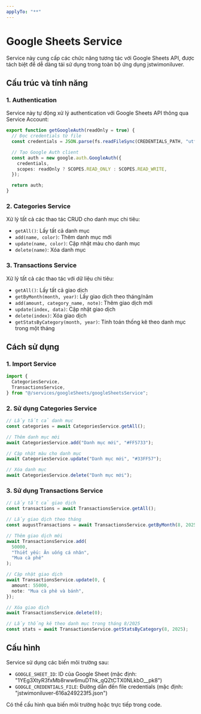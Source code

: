 ```yaml
---
applyTo: "**"
---
```


# Google Sheets Service

Service này cung cấp các chức năng tương tác với Google Sheets API, được tách biệt để dễ dàng tái sử dụng trong toàn bộ ứng dụng jstwimoniluver.

## Cấu trúc và tính năng

### 1. Authentication

Service này tự động xử lý authentication với Google Sheets API thông qua Service Account:

```typescript
export function getGoogleAuth(readOnly = true) {
  // Đọc credentials từ file
  const credentials = JSON.parse(fs.readFileSync(CREDENTIALS_PATH, "utf8"));

  // Tạo Google Auth client
  const auth = new google.auth.GoogleAuth({
    credentials,
    scopes: readOnly ? SCOPES.READ_ONLY : SCOPES.READ_WRITE,
  });

  return auth;
}
```

### 2. Categories Service

Xử lý tất cả các thao tác CRUD cho danh mục chi tiêu:

- `getAll()`: Lấy tất cả danh mục
- `add(name, color)`: Thêm danh mục mới
- `update(name, color)`: Cập nhật màu cho danh mục
- `delete(name)`: Xóa danh mục

### 3. Transactions Service

Xử lý tất cả các thao tác với dữ liệu chi tiêu:

- `getAll()`: Lấy tất cả giao dịch
- `getByMonth(month, year)`: Lấy giao dịch theo tháng/năm
- `add(amount, category_name, note)`: Thêm giao dịch mới
- `update(index, data)`: Cập nhật giao dịch
- `delete(index)`: Xóa giao dịch
- `getStatsByCategory(month, year)`: Tính toán thống kê theo danh mục trong một tháng

## Cách sử dụng

### 1. Import Service

```typescript
import {
  CategoriesService,
  TransactionsService,
} from "@/services/googleSheets/googleSheetsService";
```

### 2. Sử dụng Categories Service

```typescript
// Lấy tất cả danh mục
const categories = await CategoriesService.getAll();

// Thêm danh mục mới
await CategoriesService.add("Danh mục mới", "#FF5733");

// Cập nhật màu cho danh mục
await CategoriesService.update("Danh mục mới", "#33FF57");

// Xóa danh mục
await CategoriesService.delete("Danh mục mới");
```

### 3. Sử dụng Transactions Service

```typescript
// Lấy tất cả giao dịch
const transactions = await TransactionsService.getAll();

// Lấy giao dịch theo tháng
const augustTransactions = await TransactionsService.getByMonth(8, 2025);

// Thêm giao dịch mới
await TransactionsService.add(
  50000,
  "Thiết yếu: Ăn uống cá nhân",
  "Mua cà phê"
);

// Cập nhật giao dịch
await TransactionsService.update(0, {
  amount: 55000,
  note: "Mua cà phê và bánh",
});

// Xóa giao dịch
await TransactionsService.delete(0);

// Lấy thống kê theo danh mục trong tháng 8/2025
const stats = await TransactionsService.getStatsByCategory(8, 2025);
```

## Cấu hình

Service sử dụng các biến môi trường sau:

- `GOOGLE_SHEET_ID`: ID của Google Sheet (mặc định: "1YEg3XtyR3fxMb8rww6muDThk_qQZtCTX0NLkbO\_\_pk8")
- `GOOGLE_CREDENTIALS_FILE`: Đường dẫn đến file credentials (mặc định: "jstwimoniluver-616a249223f5.json")

Có thể cấu hình qua biến môi trường hoặc trực tiếp trong code.
